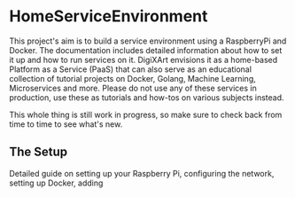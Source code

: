 # HomeServiceEnvironment
This project's aim is to build a service environment using a RaspberryPi and Docker. The documentation includes detailed information about how to set it up and how to run services on it. DigiXArt envisions it as a home-based Platform as a Service (PaaS) that can also serve as an educational collection of tutorial projects on Docker, Golang, Machine Learning, Microservices and more. Please do not use any of these services in production, use these as tutorials and how-tos on various subjects instead.

This whole thing is still work in progress, so make sure to check back from time to time to see what's new.

## The Setup

Detailed guide on setting up your Raspberry Pi, configuring the network, setting up Docker, adding